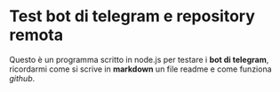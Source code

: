 # Test bot di telegram e repository remota

Questo è un programma scritto in node.js per testare i **bot di telegram**, ricordarmi
come si scrive in **markdown** un file readme e come funziona *github*.
